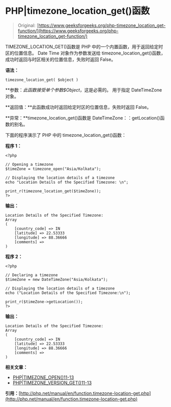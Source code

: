 # PHP|timezone_location_get()函数

> Original: [https://www.geeksforgeeks.org/php-timezone_location_get-function/](https://www.geeksforgeeks.org/php-timezone_location_get-function/)

TIMEZONE_LOCATION_GET()函数是 PHP 中的一个内置函数，用于返回给定时区的位置信息。 Date Time 对象作为参数发送给 timezone_location_get()函数，成功时返回与时区相关的位置信息，失败时返回 False。

**语法：**

```
timezone_location_get( $object )
```

**参数：**此函数接受单个参数*$Object*，这是必需的。 用于指定 DateTimeZone 对象。

**返回值：**此函数成功时返回给定时区的位置信息，失败时返回 False。

**异常：**timezone_location_get()函数是 DateTimeZone：：getLocation()函数的别名。

下面的程序演示了 PHP 中的 timezone_location_get()函数：

**程序 1：**

```
<?php

// Opening a timezone
$timeZone = timezone_open("Asia/Kolkata");

// Displaying the location details of a timezone
echo "Location Details of the Specified Timezone: \n";

print_r(timezone_location_get($timeZone));
?>
```

**输出：**

```
Location Details of the Specified Timezone: 
Array
(
    [country_code] => IN
    [latitude] => 22.53333
    [longitude] => 88.36666
    [comments] => 
)

```

**程序 2：**

```
<?php

// Declaring a timezone
$timeZone = new DateTimeZone("Asia/Kolkata");

// Displaying the location details of a timezone
echo ("Location Details of the Specified Timezone:\n");

print_r($timeZone->getLocation());
?>
```

**输出：**

```
Location Details of the Specified Timezone:
Array
(
    [country_code] => IN
    [latitude] => 22.53333
    [longitude] => 88.36666
    [comments] => 
)

```

**相关文章：**

*   [PHP|TIMEZONE_OPEN()11-13](https://www.geeksforgeeks.org/php-timezone_open-function/)
*   [PHP|TIMEZONE_VERSION_GET()11-13](https://www.geeksforgeeks.org/php-timezone_version_get-function/)

**引用：**[http://php.net/manual/en/function.timezone-location-get.php](http://php.net/manual/en/function.timezone-location-get.php)